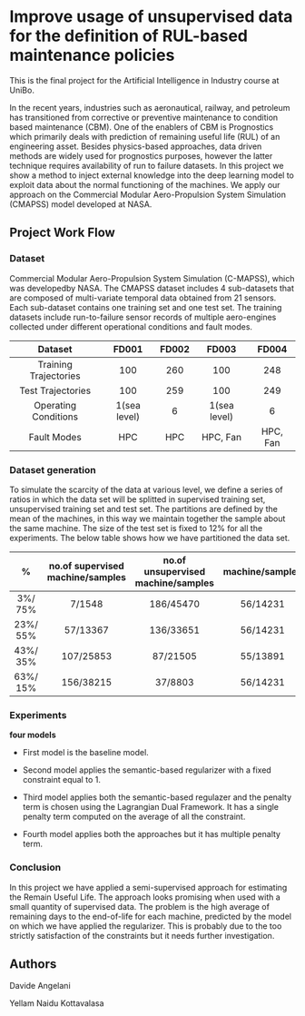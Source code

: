 # Improve usage of unsupervised data for the definition of RUL-based maintenance policies
This is the final project for the Artificial Intelligence in Industry course at UniBo.

In the recent years, industries such as aeronautical, railway, and petroleum has transitioned from corrective or preventive maintenance to condition based maintenance (CBM). One of the enablers of CBM is Prognostics which primarily deals with prediction of remaining useful life (RUL) of an engineering asset. Besides physics-based approaches, data driven methods are widely used for prognostics purposes, however the latter technique requires availability of run to failure datasets. In this project we show a method to inject external knowledge into the deep learning model to exploit data about the normal functioning of the machines. We apply our approach on the Commercial Modular Aero-Propulsion System Simulation (CMAPSS) model developed at NASA.

## Project Work Flow

### Dataset

Commercial Modular Aero-Propulsion System Simulation (C-MAPSS), which was developedby NASA. The CMAPSS dataset includes 4 sub-datasets that are composed of multi-variate temporal data obtained from 21 sensors. Each sub-dataset contains one training set and one test set. The training datasets include run-to-failure sensor records of multiple aero-engines collected under different operational conditions and fault modes.

| Dataset               | FD001        | FD002 | FD003        | FD004    | 
| :--------------------:| :-----------:| :----:| :-----------:| :-------:|
| Training Trajectories | 100          | 260   | 100          | 248      |
| Test Trajectories     | 100          | 259   | 100          | 249      |
| Operating Conditions  | 1(sea level) | 6     | 1(sea level) | 6        |
| Fault Modes           | HPC          | HPC   |  HPC, Fan    | HPC, Fan |

### Dataset generation

To simulate the scarcity of the data at various level, we define a series of ratios in which the data set will be splitted in supervised training set, unsupervised training set and test set. The partitions are defined by the mean of the machines, in this way we maintain together the sample about the same machine. The size of the test set is fixed to 12% for all the experiments. The below table shows how we have partitioned the data set.

|     %    | no.of supervised machine/samples | no.of unsupervised machine/samples | machine/samples |
| :-------:| :-------------------------------:| :---------------------------------:| :--------------:|
| 3%/ 75%  |              7/1548              |              186/45470             |     56/14231    |
| 23%/ 55% |              57/13367            |              136/33651             |     56/14231    |
| 43%/ 35% |              107/25853           |              87/21505              |     55/13891    |
| 63%/ 15% |              156/38215           |              37/8803               |     56/14231    |

### Experiments

**four models**

* First model is the baseline model.

* Second model applies the semantic-based regularizer with a fixed constraint equal to 1.

* Third model applies both the semantic-based regulazer and the penalty term is chosen using the Lagrangian Dual Framework. It has a single penalty term computed on the average of all the constraint.

* Fourth model applies both the approaches but it has multiple penalty term.

### Conclusion

In this project we have applied a semi-supervised approach for estimating the Remain Useful Life. The approach looks promising when used with a small quantity of supervised data. The problem is the high average of remaining days to the end-of-life for each machine, predicted by the model on which we have applied the regularizer. This is probably due to the too strictly satisfaction of the constraints but it needs further investigation.

## Authors
Davide Angelani

Yellam Naidu Kottavalasa
